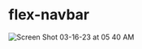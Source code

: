 # flex-navbar
![Screen Shot 03-16-23 at 05 40 AM](https://user-images.githubusercontent.com/3020032/225592401-45dfba83-2a27-4672-a298-f93e883d884d.PNG)
